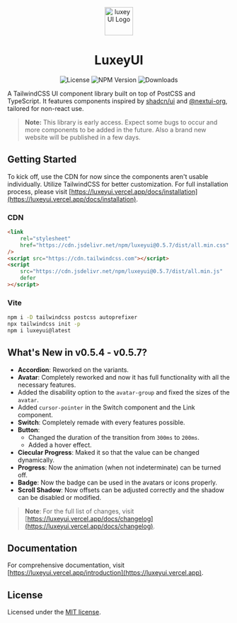 <p align="center">
    <img src="https://luxeyui.vercel.app/logo.png" alt="luxeyUI Logo" width="64" />
    <h1 align="center">LuxeyUI</h1>
</p>
<p align="center">
    <img src="https://img.shields.io/npm/l/luxeyui?style=flat" alt="License" />
    <img src="https://img.shields.io/npm/v/luxeyui?style=flat&logo=npm&label=version&color=lincolngreen" alt="NPM Version" />
    <img src="https://img.shields.io/badge/downloads-3.1k+-malachite" alt="Downloads" />
</p>

A TailwindCSS UI component library built on top of PostCSS and TypeScript. It features components inspired by [shadcn/ui](https://ui.shadcn.com) and [@nextui-org](https://nextui.org), tailored for non-react use.

> **Note:** This library is early access. Expect some bugs to occur and more components to be added in the future. Also a brand new website will be published in a few days.

## Getting Started

To kick off, use the CDN for now since the components aren't usable individually. Utilize TailwindCSS for better customization. For full installation process, please visit [https://luxeyui.vercel.app/docs/installation](https://luxeyui.vercel.app/docs/installation).

### CDN

```html
<link
    rel="stylesheet"
    href="https://cdn.jsdelivr.net/npm/luxeyui@0.5.7/dist/all.min.css"
/>
<script src="https://cdn.tailwindcss.com"></script>
<script
    src="https://cdn.jsdelivr.net/npm/luxeyui@0.5.7/dist/all.min.js"
    defer
></script>
```

### Vite

```bash
npm i -D tailwindcss postcss autoprefixer
npx tailwindcss init -p
npm i luxeyui@latest
```

## What's New in v0.5.4 - v0.5.7?

-   **Accordion**: Reworked on the variants.
-   **Avatar**: Completely reworked and now it has full functionality with all the necessary features.
-   Added the disability option to the `avatar-group` and fixed the sizes of the `avatar`.
-   Added `cursor-pointer` in the Switch component and the Link component.
-   **Switch**: Completely remade with every features possible.
-   **Button**:
    -   Changed the duration of the transition from `300ms` to `200ms`.
    -   Added a hover effect.
-   **Ciecular Progress**: Maked it so that the value can be changed dynamically.
-   **Progress**: Now the animation (when not indeterminate) can be turned off.
-   **Badge**: Now the badge can be used in the avatars or icons properly.
-   **Scroll Shadow**: Now offsets can be adjusted correctly and the shadow can be disabled or modified.

> **Note**: For the full list of changes, visit [https://luxeyui.vercel.app/docs/changelog](https://luxeyui.vercel.app/docs/changelog).

## Documentation

For comprehensive documentation, visit
[https://luxeyui.vercel.app/introduction](https://luxeyui.vercel.app).

## License

Licensed under the [MIT license](https://choosealicense.com/licenses/mit/).

